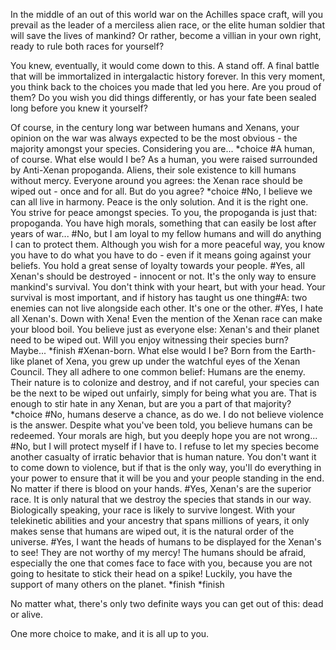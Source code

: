 In the middle of an out of this world war on the Achilles space craft, will you prevail as the leader of a merciless alien race, or the elite human soldier that will save the lives of mankind? Or rather, become a villian in your own right, ready to rule both races for yourself?

You knew, eventually, it would come down to this. A stand off. A final battle that will be immortalized in intergalactic history forever. In this very moment, you think back to the choices you made that led you here. Are you proud of them? Do you wish you did things differently, or has your fate been sealed long before you knew it yourself?

Of course, in the century long war between humans and Xenans, your opinion on the war was always expected to be the most obvious - the majority amongst your species. Considering you are...
*choice
   #A human, of course. What else would I be?
    As a human, you were raised surrounded by Anti-Xenan propoganda. Aliens, their sole existence to kill humans without mercy. Everyone around you agrees: the Xenan race should be wiped out - once and for all. But do you agree?
  *choice 
    #No, I believe we can all live in harmony. Peace is the only solution. And it is the right one.
      You strive for peace amongst species. To you, the propoganda is just that: propoganda. You have high morals, something that can easily be lost after years of war...
    #No, but I am loyal to my fellow humans and will do anything I can to protect them.
      Although you wish for a more peaceful way, you know you have to do what you have to do - even if it means going against your beliefs. You hold a great sense of loyalty towards your people.
    #Yes, all Xenan's should be destroyed - innocent or not. It's the only way to ensure mankind's survival.
      You don't think with your heart, but with your head. Your survival is most important, and if history has taught us one thing#A: two enemies can not live alongside each other. It's one or the other. 
      #Yes, I hate all Xenan's. Down with Xena!
        Even the mention of the Xenan race can make your blood boil. You believe just as everyone else: Xenan's and their planet need to be wiped out. Will you enjoy witnessing their species burn? Maybe...
        *finish
  #Xenan-born. What else would I be?
    Born from the Earth-like planet of Xena, you grew up under the watchful eyes of the Xenan Council. They all adhere to one common belief: Humans are the enemy. Their nature is to colonize and destroy, and if not careful, your species can be the next to be wiped out unfairly, simply for being what you are. That is enough to stir hate in any Xenan, but are you a part of that majority?
    *choice
      #No, humans deserve a chance, as do we. I do not believe violence is the answer.
        Despite what you've been told, you believe humans can be redeemed. Your morals are high, but you deeply hope you are not wrong...
      #No, but I will protect myself if I have to. I refuse to let my species become another casualty of irratic behavior that is human nature.
        You don't want it to come down to violence, but if that is the only way, you'll do everything in your power to ensure that it will be you and your people standing in the end. No matter if there is blood on your hands.
      #Yes, Xenan's are the superior race. It is only natural that we destroy the species that stands in our way.
        Biologically speaking, your race is likely to survive longest. With your telekinetic abilities and your ancestry that spans millions of years, it only makes sense that humans are wiped out, it is the natural order of the universe.
      #Yes, I want the heads of humans to be displayed for the Xenan's to see! They are not worthy of my mercy!
        The humans should be afraid, especially the one that comes face to face with you, because you are not going to hesitate to stick their head on a spike! Luckily, you have the support of many others on the planet.
     *finish
   *finish
   
        
        
       
    
  




No matter what, there's only two definite ways you can get out of this: dead or alive.

One more choice to make, and it is all up to you.

